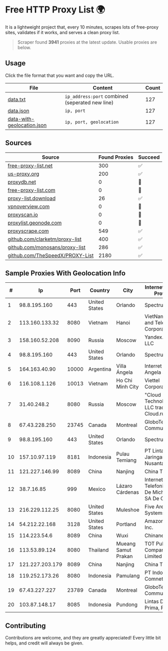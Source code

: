 
# Free HTTP Proxy List 🌍

It is a lightweight project that, every 10 minutes, scrapes lots of free-proxy sites, validates if it works, and serves a clean proxy list.


> Scraper found **3941** proxies at the latest update. Usable proxies are below.

## Usage

Click the file format that you want and copy the URL.


|File|Content|Count|
|----|-------|-----|
|[data.txt](https://raw.githubusercontent.com/themiralay/Proxy-List-World/master/data.txt)|`ip_address:port` combined (seperated new line)|127|
|[data.json](https://raw.githubusercontent.com/themiralay/Proxy-List-World/master/data.json)|`ip, port`|127|
|[data-with-geolocation.json](https://raw.githubusercontent.com/themiralay/Proxy-List-World/master/data-with-geolocation.json)|`ip, port, geolocation`|127|

## Sources

|Source|Found Proxies|Succeed|
|------|-------------|-------|
|[free-proxy-list.net](https://free-proxy-list.net)|300|✅|
|[us-proxy.org](https://www.us-proxy.org)|200|✅|
|[proxydb.net](http://proxydb.net)|0|🚫|
|[free-proxy-list.com](https://free-proxy-list.com/?page=&port=&type%5B%5D=http&type%5B%5D=https&up_time=0&search=Search)|0|🚫|
|[proxy-list.download](https://www.proxy-list.download/HTTP)|26|✅|
|[vpnoverview.com](https://vpnoverview.com/privacy/anonymous-browsing/free-proxy-servers)|0|🚫|
|[proxyscan.io](https://www.proxyscan.io)|0|🚫|
|[proxylist.geonode.com](https://proxylist.geonode.com/api/proxy-list?limit=300&page=1&sort_by=lastChecked&sort_type=desc&protocols=http,https)|0|🚫|
|[proxyscrape.com](https://api.proxyscrape.com/v2/?request=displayproxies&protocol=http&timeout=10000&country=all&ssl=all&anonymity=all)|549|✅|
|[github.com/clarketm/proxy-list](https://raw.githubusercontent.com/clarketm/proxy-list/master/proxy-list-raw.txt)|400|✅|
|[github.com/monosans/proxy-list](https://raw.githubusercontent.com/monosans/proxy-list/main/proxies/http.txt)|286|✅|
|[github.com/TheSpeedX/PROXY-List](https://raw.githubusercontent.com/TheSpeedX/PROXY-List/master/http.txt)|2180|✅|


## Sample Proxies With Geolocation Info

|#|Ip|Port|Country|City|Internet Service Provider|
|-|--|----|-------|----|-------------------------|
|1|98.8.195.160|443|United States|Orlando|Spectrum|
|2|113.160.133.32|8080|Vietnam|Hanoi|VietNam Post and Telecom Corporation|
|3|158.160.52.208|8090|Russia|Moscow|Yandex.Cloud LLC|
|4|98.8.195.160|443|United States|Orlando|Spectrum|
|5|164.163.40.90|10000|Argentina|Villa Ángela|Interret Villa Angela SRL|
|6|116.108.1.126|10013|Vietnam|Ho Chi Minh City|Viettel Corporation|
|7|31.40.248.2|8080|Russia|Moscow|"Cloud Technologies" LLC trading as Cloud.ru|
|8|67.43.228.250|23745|Canada|Montreal|GloboTech Communications|
|9|98.8.195.160|443|United States|Orlando|Spectrum|
|10|157.10.97.119|8181|Indonesia|Pulau Temiang|PT Lintas Jaringan Nusantara|
|11|121.227.146.99|8089|China|Nanjing|China Telecom|
|12|38.7.16.85|999|Mexico|Lázaro Cárdenas|Internet Telefonia Y TV De Michoacan SA De CV|
|13|216.229.112.25|8080|United States|Muleshoe|Five Area Systems, LLC|
|14|54.212.22.168|3128|United States|Portland|Amazon.com, Inc.|
|15|114.223.54.6|8089|China|Wuxi|Chinanet|
|16|113.53.89.124|8080|Thailand|Mueang Samut Prakan|TOT Public Company Limited|
|17|121.227.203.179|8089|China|Nanjing|China Telecom|
|18|119.252.173.26|8080|Indonesia|Pamulang|PT Indonesia Comnets Plus|
|19|67.43.227.227|23789|Canada|Montreal|GloboTech Communications|
|20|103.87.148.17|8085|Indonesia|Pundong|Lintas Data Prima, PT|



## Contributing

Contributions are welcome, and they are greatly appreciated! Every
little bit helps, and credit will always be given.

